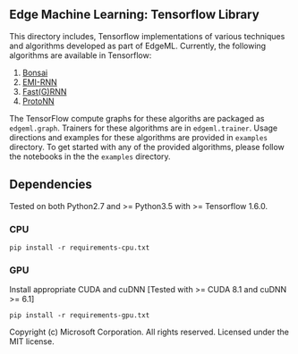 ## Edge Machine Learning: Tensorflow Library 

This directory includes, Tensorflow implementations of various techniques and
algorithms developed as part of EdgeML. Currently, the following algorithms are
available in Tensorflow:

1. [Bonsai](../docs/publications/Bonsai.pdf)
2. [EMI-RNN](../docs/publications/EMI-RNN.pdf)
3. [Fast(G)RNN](../docs/publications/FastGRNN.pdf)
4. [ProtoNN](../docs/publications/ProtoNN.pdf)

The TensorFlow compute graphs for these algoriths are packaged as `edgeml.graph`. Trainers for these algorithms are in `edgeml.trainer`. Usage directions and examples for these algorithms are provided in `examples` directory. To get started with any of the provided algorithms, please follow the notebooks in the the `examples` directory.

## Dependencies

Tested on both Python2.7 and >= Python3.5 with >= Tensorflow 1.6.0.

### CPU
``` 
pip install -r requirements-cpu.txt
```
### GPU

Install appropriate CUDA and cuDNN [Tested with >= CUDA 8.1 and cuDNN >= 6.1]
```
pip install -r requirements-gpu.txt
```

Copyright (c) Microsoft Corporation. All rights reserved.
Licensed under the MIT license.
